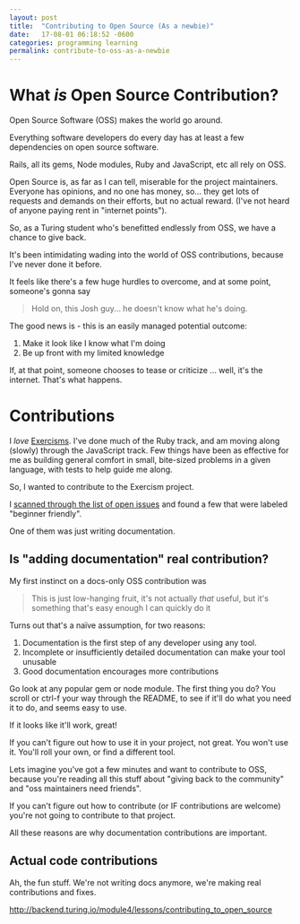 ```yaml
---
layout: post
title:  "Contributing to Open Source (As a newbie)"
date:   17-08-01 06:18:52 -0600
categories: programming learning
permalink: contribute-to-oss-as-a-newbie
---
```


# What _is_ Open Source Contribution?

Open Source Software (OSS) makes the world go around.

Everything software developers do every day has at least a few dependencies on open source software.

Rails, all its gems, Node modules, Ruby and JavaScript, etc all rely on OSS.

Open Source is, as far as I can tell, miserable for the project maintainers. Everyone has opinions, and no one has money, so... they get lots of requests and demands on their efforts, but no actual reward. (I've not heard of anyone paying rent in "internet points").

So, as a Turing student who's benefitted endlessly from OSS, we have a chance to give back.

It's been intimidating wading into the world of OSS contributions, because I've never done it before.

It feels like there's a few huge hurdles to overcome, and at some point, someone's gonna say

> Hold on, this Josh guy... he doesn't know what he's doing.

The good news is - this is an easily managed potential outcome:

1. Make it look like I know what I'm doing
2. Be up front with my limited knowledge

If, at that point, someone chooses to tease or criticize ... well, it's the internet. That's what happens.

# Contributions

I _love_ [Exercisms](). I've done much of the Ruby track, and am moving along (slowly) through the JavaScript track. Few things have been as effective for me as building general comfort in small, bite-sized problems in a given language, with tests to help guide me along.

So, I wanted to contribute to the Exercism project.

I [scanned through the list of open issues]() and found a few that were labeled "beginner friendly".

One of them was just writing documentation.

## Is "adding documentation" real contribution?

My first instinct on a docs-only OSS contribution was

> This is just low-hanging fruit, it's not actually _that_ useful, but it's something that's easy enough I can quickly do it

Turns out that's a naïve assumption, for two reasons:

1. Documentation is the first step of any developer using any tool.
2. Incomplete or insufficiently detailed documentation can make your tool unusable
3. Good documentation encourages more contributions

Go look at any popular gem or node module. The first thing you do? You scroll or ctrl-f your way through the README, to see if it'll do what you need it to do, and seems easy to use.

If it looks like it'll work, great!

If you can't figure out how to use it in your project, not great. You won't use it. You'll roll your own, or find a different tool.

Lets imagine you've got a few minutes and want to contribute to OSS, because you're reading all this stuff about "giving back to the community" and "oss maintainers need friends".

If you can't figure out how to contribute (or IF contributions are welcome) you're not going to contribute to that project.

All these reasons are why documentation contributions are important.

## Actual code contributions

Ah, the fun stuff. We're not writing docs anymore, we're making real contributions and fixes.



http://backend.turing.io/module4/lessons/contributing_to_open_source
